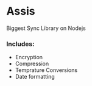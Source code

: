 # Assis
Biggest Sync Library on Nodejs

### Includes:
 - Encryption
 - Compression
 - Temprature Conversions
 - Date formatting